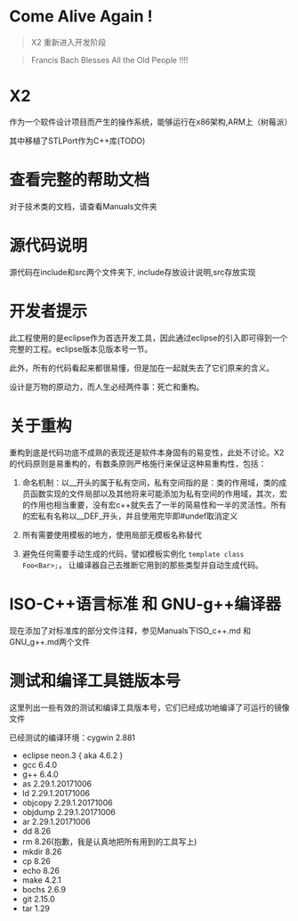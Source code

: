 # Come Alive Again !
> X2 重新进入开发阶段

> Francis Bach Blesses All the Old People !!!!

# X2
作为一个软件设计项目而产生的操作系统，能够运行在x86架构,ARM上（树莓派）

其中移植了STLPort作为C++库(TODO)

# 查看完整的帮助文档
对于技术类的文档，请查看Manuals文件夹


# 源代码说明
源代码在include和src两个文件夹下, include存放设计说明,src存放实现

# 开发者提示
此工程使用的是eclipse作为首选开发工具，因此通过eclipse的引入即可得到一个完整的工程。eclipse版本见版本号一节。

此外，所有的代码看起来都很易懂，但是加在一起就失去了它们原来的含义。

设计是万物的原动力，而人生必经两件事：死亡和重构。
# 关于重构
重构到底是代码功底不成熟的表现还是软件本身固有的易变性，此处不讨论。X2的代码原则是易重构的，有数条原则严格施行来保证这种易重构性，包括：

1. 命名机制：以\_\_开头的属于私有空间，私有空间指的是：类的作用域，类的成员函数实现的文件局部以及其他将来可能添加为私有空间的作用域，其次，宏的作用也相当重要，没有宏c++就失去了一半的简易性和一半的灵活性。所有的宏私有名称以\_\_DEF\_开头，并且使用完毕即#undef取消定义

2. 所有需要使用模板的地方，使用局部无模板名称替代

3. 避免任何需要手动生成的代码，譬如模板实例化
```template class Foo<Bar>;```， 让编译器自己去推断它用到的那些类型并自动生成代码。

# ISO-C++语言标准 和 GNU-g++编译器
现在添加了对标准库的部分文件注释，参见Manuals下ISO\_c++.md 和  GNU_g++.md两个文件

# 测试和编译工具链版本号
这里列出一些有效的测试和编译工具版本号，它们已经成功地编译了可运行的镜像文件

已经测试的编译环境：cygwin 2.881

- eclipse	neon.3 { aka 4.6.2 }
- gcc	6.4.0
- g++	6.4.0
- as	2.29.1.20171006
- ld	2.29.1.20171006
- objcopy	2.29.1.20171006
- objdump	2.29.1.20171006
- ar	2.29.1.20171006
- dd	8.26
- rm	8.26(抱歉，我是认真地把所有用到的工具写上)
- mkdir	8.26
- cp	8.26
- echo	8.26
- make	4.2.1
- bochs	2.6.9
- git	2.15.0
- tar	1.29

